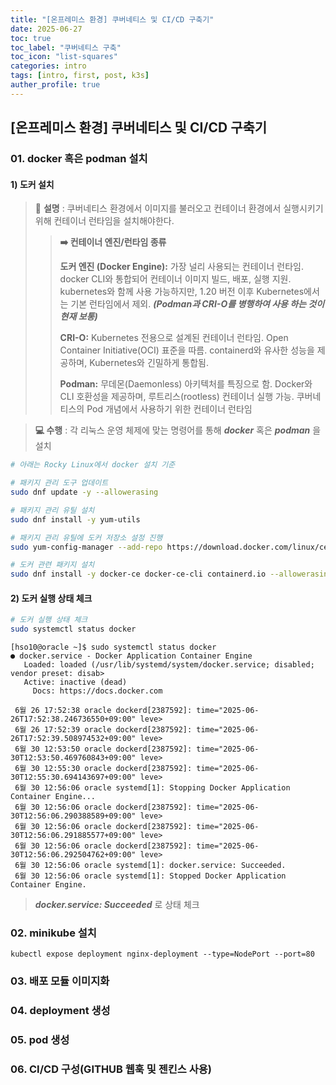```yaml
---
title: "[온프레미스 환경] 쿠버네티스 및 CI/CD 구축기"
date: 2025-06-27
toc: true
toc_label: "쿠버네티스 구축"
toc_icon: "list-squares"
categories: intro
tags: [intro, first, post, k3s]
auther_profile: true
---
```


## [온프레미스 환경] 쿠버네티스 및 CI/CD 구축기

### 01. docker 혹은 podman 설치

#### 1) 도커 설치

> 📝 **설명** : 쿠버네티스 환경에서 이미지를 불러오고 컨테이너 환경에서 실행시키기 위해 컨테이너 런타임을 설치해야한다.
>
> > **➡️ 컨테이너 엔진/런타임 종류**
> >
> > **도커 엔진 (Docker Engine):**
> > 가장 널리 사용되는 컨테이너 런타임.
> > docker CLI와 통합되어 컨테이너 이미지 빌드, 배포, 실행 지원.
> > kubernetes와 함께 사용 가능하지만, 1.20 버전 이후 Kubernetes에서는 기본 런타임에서 제외.
> > **_(Podman과 CRI-O를 병행하여 사용 하는 것이 현재 보통)_**
> >
> > **CRI-O:**
> > Kubernetes 전용으로 설계된 컨테이너 런타임.
> > Open Container Initiative(OCI) 표준을 따름.
> > containerd와 유사한 성능을 제공하며, Kubernetes와 긴밀하게 통합됨.
> >
> > **Podman:**
> > 무데몬(Daemonless) 아키텍처를 특징으로 함.
> > Docker와 CLI 호환성을 제공하며, 루트리스(rootless) 컨테이너 실행 가능.
> > 쿠버네티스의 Pod 개념에서 사용하기 위한 컨테이너 런타임

> **💻 수행** : 각 리눅스 운영 체제에 맞는 명령어를 통해 **_docker_** 혹은 **_podman_** 을 설치

```bash
# 아래는 Rocky Linux에서 docker 설치 기준

# 패키지 관리 도구 업데이트
sudo dnf update -y --allowerasing

# 패키지 관리 유틸 설치
sudo dnf install -y yum-utils

# 패키지 관리 유틸에 도커 저장소 설정 진행
sudo yum-config-manager --add-repo https://download.docker.com/linux/centos/docker-ce.repo

# 도커 관련 패키지 설치
sudo dnf install -y docker-ce docker-ce-cli containerd.io --allowerasing
```

#### 2) 도커 실행 상태 체크

```bash
# 도커 실행 상태 체크
sudo systemctl status docker
```

```vim
[hso10@oracle ~]$ sudo systemctl status docker
● docker.service - Docker Application Container Engine
   Loaded: loaded (/usr/lib/systemd/system/docker.service; disabled; vendor preset: disab>
   Active: inactive (dead)
     Docs: https://docs.docker.com

 6월 26 17:52:38 oracle dockerd[2387592]: time="2025-06-26T17:52:38.246736550+09:00" leve>
 6월 26 17:52:39 oracle dockerd[2387592]: time="2025-06-26T17:52:39.508974532+09:00" leve>
 6월 30 12:53:50 oracle dockerd[2387592]: time="2025-06-30T12:53:50.469760843+09:00" leve>
 6월 30 12:55:30 oracle dockerd[2387592]: time="2025-06-30T12:55:30.694143697+09:00" leve>
 6월 30 12:56:06 oracle systemd[1]: Stopping Docker Application Container Engine...
 6월 30 12:56:06 oracle dockerd[2387592]: time="2025-06-30T12:56:06.290388589+09:00" leve>
 6월 30 12:56:06 oracle dockerd[2387592]: time="2025-06-30T12:56:06.291885577+09:00" leve>
 6월 30 12:56:06 oracle dockerd[2387592]: time="2025-06-30T12:56:06.292504762+09:00" leve>
 6월 30 12:56:06 oracle systemd[1]: docker.service: Succeeded.
 6월 30 12:56:06 oracle systemd[1]: Stopped Docker Application Container Engine.
```

> **_docker.service: Succeeded_** 로 상태 체크

### 02. minikube 설치

`kubectl expose deployment nginx-deployment --type=NodePort --port=80`

### 03. 배포 모듈 이미지화

### 04. deployment 생성

### 05. pod 생성

### 06. CI/CD 구성(GITHUB 웹훅 및 젠킨스 사용)
